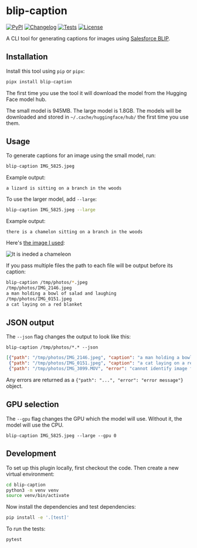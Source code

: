 # blip-caption

[![PyPI](https://img.shields.io/pypi/v/blip-caption.svg)](https://pypi.org/project/blip-caption/)
[![Changelog](https://img.shields.io/github/v/release/simonw/blip-caption?include_prereleases&label=changelog)](https://github.com/simonw/blip-caption/releases)
[![Tests](https://github.com/simonw/blip-caption/workflows/Test/badge.svg)](https://github.com/simonw/blip-caption/actions?query=workflow%3ATest)
[![License](https://img.shields.io/badge/license-Apache%202.0-blue.svg)](https://github.com/simonw/blip-caption/blob/main/LICENSE)

A CLI tool for generating captions for images using [Salesforce BLIP](https://huggingface.co/Salesforce/blip-image-captioning-base).

## Installation

Install this tool using `pip` or `pipx`:
```bash
pipx install blip-caption
```
The first time you use the tool it will download the model from the Hugging Face model hub.

The small model is 945MB. The large model is 1.8GB. The models will be downloaded and stored in `~/.cache/huggingface/hub/` the first time you use them.

## Usage

To generate captions for an image using the small model, run:

```bash
blip-caption IMG_5825.jpeg
```
Example output:
```
a lizard is sitting on a branch in the woods
```
To use the larger model, add `--large`:
```bash
blip-caption IMG_5825.jpeg --large
```
Example output:
```
there is a chamelon sitting on a branch in the woods
```
Here's [the image I used](https://static.simonwillison.net/static/2023/IMG_5924.jpeg):

![It is ineded a chameleon](https://static.simonwillison.net/static/2023/IMG_5924.jpeg)

If you pass multiple files the path to each file will be output before its caption:

```bash
blip-caption /tmp/photos/*.jpeg
/tmp/photos/IMG_2146.jpeg
a man holding a bowl of salad and laughing
/tmp/photos/IMG_0151.jpeg
a cat laying on a red blanket
```

## JSON output

The `--json` flag changes the output to look like this:

```
blip-caption /tmp/photos/*.* --json
```
```json
[{"path": "/tmp/photos/IMG_2146.jpeg", "caption": "a man holding a bowl of salad and laughing"},
 {"path": "/tmp/photos/IMG_0151.jpeg", "caption": "a cat laying on a red blanket"},
 {"path": "/tmp/photos/IMG_3099.MOV", "error": "cannot identify image file '/tmp/photos/IMG_3099.MOV'"}]
```
Any errors are returned as a `{"path": "...", "error": "error message"}` object.

## GPU selection

The `--gpu` flag changes the GPU which the model will use. Without it, the model will use the CPU.

```
blip-caption IMG_5825.jpeg --large --gpu 0
```



## Development

To set up this plugin locally, first checkout the code. Then create a new virtual environment:
```bash
cd blip-caption
python3 -m venv venv
source venv/bin/activate
```
Now install the dependencies and test dependencies:
```bash
pip install -e '.[test]'
```
To run the tests:
```bash
pytest
```
